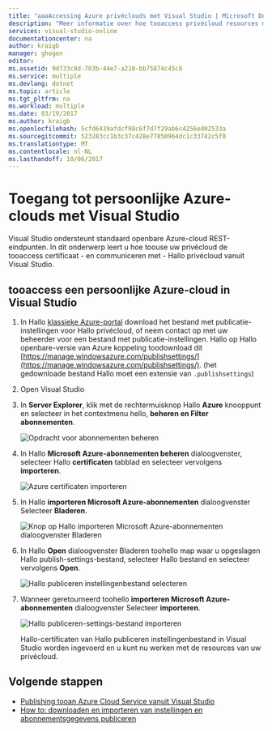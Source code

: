 ```yaml
---
title: "aaaAccessing Azure privéclouds met Visual Studio | Microsoft Docs"
description: "Meer informatie over hoe tooaccess privécloud resources met behulp van Visual Studio."
services: visual-studio-online
documentationcenter: na
author: kraigb
manager: ghogen
editor: 
ms.assetid: 9d733c8d-703b-44e7-a210-bb75874c45c8
ms.service: multiple
ms.devlang: dotnet
ms.topic: article
ms.tgt_pltfrm: na
ms.workload: multiple
ms.date: 03/19/2017
ms.author: kraigb
ms.openlocfilehash: 5cfd6439afdcf98c6f7d7f29ab6c4256ed02533a
ms.sourcegitcommit: 523283cc1b3c37c428e77850964dc1c33742c5f0
ms.translationtype: MT
ms.contentlocale: nl-NL
ms.lasthandoff: 10/06/2017
---
```

# <a name="accessing-private-azure-clouds-with-visual-studio"></a>Toegang tot persoonlijke Azure-clouds met Visual Studio
Visual Studio ondersteunt standaard openbare Azure-cloud REST-eindpunten. In dit onderwerp leert u hoe toouse uw privécloud de tooaccess certificaat - en communiceren met - Hallo privécloud vanuit Visual Studio.

## <a name="tooaccess-a-private-azure-cloud-in-visual-studio"></a>tooaccess een persoonlijke Azure-cloud in Visual Studio
1. In Hallo [klassieke Azure-portal](http://go.microsoft.com/fwlink/?LinkID=213885) download het bestand met publicatie-instellingen voor Hallo privécloud, of neem contact op met uw beheerder voor een bestand met publicatie-instellingen. Hallo op Hallo openbare-versie van Azure koppeling toodownload dit [https://manage.windowsazure.com/publishsettings/](https://manage.windowsazure.com/publishsettings/). (het gedownloade bestand Hallo moet een extensie van `.publishsettings`)

1. Open Visual Studio

1. In **Server Explorer**, klik met de rechtermuisknop Hallo **Azure** knooppunt en selecteer in het contextmenu hello, **beheren en Filter abonnementen**.
   
    ![Opdracht voor abonnementen beheren](./media/vs-azure-tools-access-private-azure-clouds-with-visual-studio/IC790778.png)

1. In Hallo **Microsoft Azure-abonnementen beheren** dialoogvenster, selecteer Hallo **certificaten** tabblad en selecteer vervolgens **importeren**.
   
    ![Azure certificaten importeren](./media/vs-azure-tools-access-private-azure-clouds-with-visual-studio/IC790779.png)

1. In Hallo **importeren Microsoft Azure-abonnementen** dialoogvenster Selecteer **Bladeren**.

    ![Knop op Hallo importeren Microsoft Azure-abonnementen dialoogvenster Bladeren](./media/vs-azure-tools-access-private-azure-clouds-with-visual-studio/browse-button.png)

1. In Hallo **Open** dialoogvenster Bladeren toohello map waar u opgeslagen Hallo publish-settings-bestand, selecteer Hallo bestand en selecteer vervolgens **Open**.

    ![Hallo publiceren instellingenbestand selecteren](./media/vs-azure-tools-access-private-azure-clouds-with-visual-studio/select-publish-settings-file.png)

1. Wanneer geretourneerd toohello **importeren Microsoft Azure-abonnementen** dialoogvenster Selecteer **importeren**.

    ![Hallo publiceren-settings-bestand importeren](./media/vs-azure-tools-access-private-azure-clouds-with-visual-studio/IC790780.png)

    Hallo-certificaten van Hallo publiceren instellingenbestand in Visual Studio worden ingevoerd en u kunt nu werken met de resources van uw privécloud.
   
## <a name="next-steps"></a>Volgende stappen
- [Publishing tooan Azure Cloud Service vanuit Visual Studio](https://msdn.microsoft.com/library/azure/ee460772.aspx)
- [How to: downloaden en importeren van instellingen en abonnementsgegevens publiceren](https://msdn.microsoft.com/library/dn385850\(v=nav.70\).aspx)
